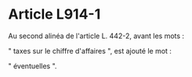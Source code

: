 # Article L914-1

Au second alinéa de l'article L. 442-2, avant les mots :

" taxes sur le chiffre d'affaires ", est ajouté le mot :

" éventuelles ".
